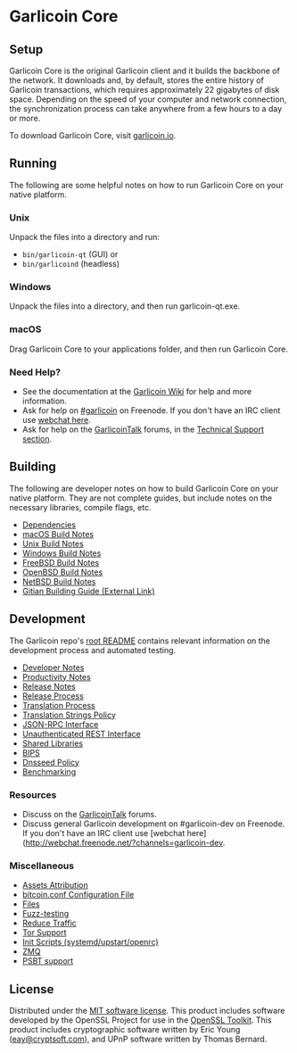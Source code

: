 Garlicoin Core
=============

Setup
---------------------
Garlicoin Core is the original Garlicoin client and it builds the backbone of the network. It downloads and, by default, stores the entire history of Garlicoin transactions, which requires approximately 22 gigabytes of disk space. Depending on the speed of your computer and network connection, the synchronization process can take anywhere from a few hours to a day or more.

To download Garlicoin Core, visit [garlicoin.io](https://garlicoin.io/).

Running
---------------------
The following are some helpful notes on how to run Garlicoin Core on your native platform.

### Unix

Unpack the files into a directory and run:

- `bin/garlicoin-qt` (GUI) or
- `bin/garlicoind` (headless)

### Windows

Unpack the files into a directory, and then run garlicoin-qt.exe.

### macOS

Drag Garlicoin Core to your applications folder, and then run Garlicoin Core.

### Need Help?

* See the documentation at the [Garlicoin Wiki](https://garlicoin.info/)
for help and more information.
* Ask for help on [#garlicoin](http://webchat.freenode.net?channels=garlicoin) on Freenode. If you don't have an IRC client use [webchat here](http://webchat.freenode.net?channels=garlicoin).
* Ask for help on the [GarlicoinTalk](https://garlicointalk.io/) forums, in the [Technical Support section](https://garlicointalk.io/c/technical-support).

Building
---------------------
The following are developer notes on how to build Garlicoin Core on your native platform. They are not complete guides, but include notes on the necessary libraries, compile flags, etc.

- [Dependencies](dependencies.md)
- [macOS Build Notes](build-osx.md)
- [Unix Build Notes](build-unix.md)
- [Windows Build Notes](build-windows.md)
- [FreeBSD Build Notes](build-freebsd.md)
- [OpenBSD Build Notes](build-openbsd.md)
- [NetBSD Build Notes](build-netbsd.md)
- [Gitian Building Guide (External Link)](https://github.com/bitcoin-core/docs/blob/master/gitian-building.md)

Development
---------------------
The Garlicoin repo's [root README](/README.md) contains relevant information on the development process and automated testing.

- [Developer Notes](developer-notes.md)
- [Productivity Notes](productivity.md)
- [Release Notes](release-notes.md)
- [Release Process](release-process.md)
- [Translation Process](translation_process.md)
- [Translation Strings Policy](translation_strings_policy.md)
- [JSON-RPC Interface](JSON-RPC-interface.md)
- [Unauthenticated REST Interface](REST-interface.md)
- [Shared Libraries](shared-libraries.md)
- [BIPS](bips.md)
- [Dnsseed Policy](dnsseed-policy.md)
- [Benchmarking](benchmarking.md)

### Resources
* Discuss on the [GarlicoinTalk](https://garlicointalk.io/) forums.
* Discuss general Garlicoin development on #garlicoin-dev on Freenode. If you don't have an IRC client use [webchat here](http://webchat.freenode.net/?channels=garlicoin-dev.

### Miscellaneous
- [Assets Attribution](assets-attribution.md)
- [bitcoin.conf Configuration File](bitcoin-conf.md)
- [Files](files.md)
- [Fuzz-testing](fuzzing.md)
- [Reduce Traffic](reduce-traffic.md)
- [Tor Support](tor.md)
- [Init Scripts (systemd/upstart/openrc)](init.md)
- [ZMQ](zmq.md)
- [PSBT support](psbt.md)

License
---------------------
Distributed under the [MIT software license](/COPYING).
This product includes software developed by the OpenSSL Project for use in the [OpenSSL Toolkit](https://www.openssl.org/). This product includes
cryptographic software written by Eric Young ([eay@cryptsoft.com](mailto:eay@cryptsoft.com)), and UPnP software written by Thomas Bernard.

